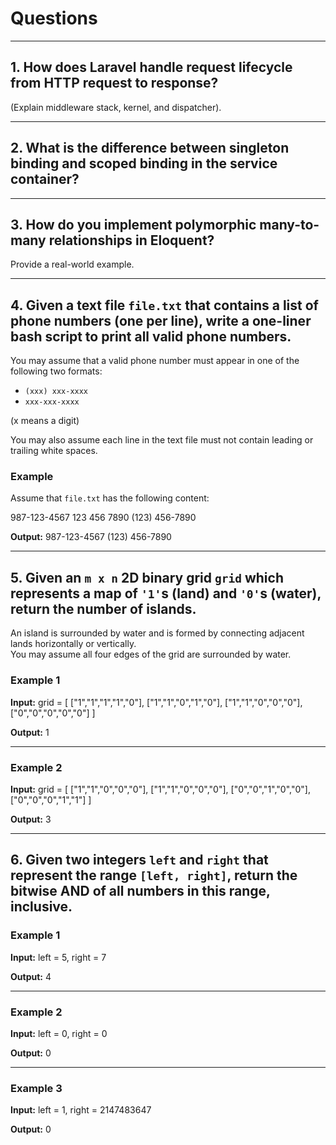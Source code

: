 # Questions

---

## 1. How does Laravel handle request lifecycle from HTTP request to response?  
(Explain middleware stack, kernel, and dispatcher).

---

## 2. What is the difference between singleton binding and scoped binding in the service container?

---

## 3. How do you implement polymorphic many-to-many relationships in Eloquent?  
Provide a real-world example.

---

## 4. Given a text file `file.txt` that contains a list of phone numbers (one per line), write a one-liner bash script to print all valid phone numbers.

You may assume that a valid phone number must appear in one of the following two formats:  
- `(xxx) xxx-xxxx`  
- `xxx-xxx-xxxx`  

(x means a digit)

You may also assume each line in the text file must not contain leading or trailing white spaces.

### Example

Assume that `file.txt` has the following content:

987-123-4567
123 456 7890
(123) 456-7890


**Output:**
987-123-4567
(123) 456-7890


---

## 5. Given an `m x n` 2D binary grid `grid` which represents a map of `'1'`s (land) and `'0'`s (water), return the number of islands.

An island is surrounded by water and is formed by connecting adjacent lands horizontally or vertically.  
You may assume all four edges of the grid are surrounded by water.

### Example 1

**Input:**
grid = [
["1","1","1","1","0"],
["1","1","0","1","0"],
["1","1","0","0","0"],
["0","0","0","0","0"]
]


**Output:**
1


---

### Example 2

**Input:**
grid = [
["1","1","0","0","0"],
["1","1","0","0","0"],
["0","0","1","0","0"],
["0","0","0","1","1"]
]


**Output:**
3


---

## 6. Given two integers `left` and `right` that represent the range `[left, right]`, return the bitwise AND of all numbers in this range, inclusive.

### Example 1

**Input:**
left = 5, right = 7


**Output:**
4


---

### Example 2

**Input:**
left = 0, right = 0


**Output:**
0


---

### Example 3

**Input:**
left = 1, right = 2147483647


**Output:**
0
